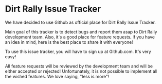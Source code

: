 Dirt Rally Issue Tracker
=============

We have decided to use Github as official place for Dirt Rally Issue Tracker.

Main goal of this tracker is to detect bugs and report them asap to Dirt Rally development team. Also, it's a good place for feature requests. If you have an idea in mind, here is the best place to share it with everyone!

To use this issue tracker, you will have to sign up at Github.com. It's very easy!

All feature requests will be reviewed by the development team and will be either accepted or rejected! Unfortunately, it is not possible to implement all the wished features. We love saying, "less is more"!